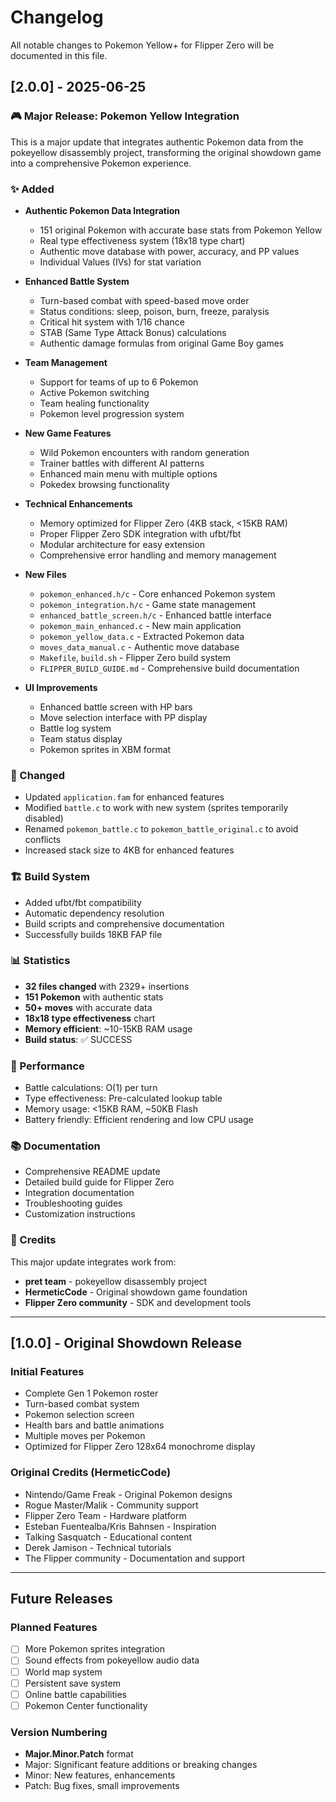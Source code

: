 # Changelog

All notable changes to Pokemon Yellow+ for Flipper Zero will be documented in this file.

## [2.0.0] - 2025-06-25

### 🎮 Major Release: Pokemon Yellow Integration

This is a major update that integrates authentic Pokemon data from the pokeyellow disassembly project, transforming the original showdown game into a comprehensive Pokemon experience.

### ✨ Added
- **Authentic Pokemon Data Integration**
  - 151 original Pokemon with accurate base stats from Pokemon Yellow
  - Real type effectiveness system (18x18 type chart)
  - Authentic move database with power, accuracy, and PP values
  - Individual Values (IVs) for stat variation

- **Enhanced Battle System**
  - Turn-based combat with speed-based move order
  - Status conditions: sleep, poison, burn, freeze, paralysis
  - Critical hit system with 1/16 chance
  - STAB (Same Type Attack Bonus) calculations
  - Authentic damage formulas from original Game Boy games

- **Team Management**
  - Support for teams of up to 6 Pokemon
  - Active Pokemon switching
  - Team healing functionality
  - Pokemon level progression system

- **New Game Features**
  - Wild Pokemon encounters with random generation
  - Trainer battles with different AI patterns
  - Enhanced main menu with multiple options
  - Pokedex browsing functionality

- **Technical Enhancements**
  - Memory optimized for Flipper Zero (4KB stack, <15KB RAM)
  - Proper Flipper Zero SDK integration with ufbt/fbt
  - Modular architecture for easy extension
  - Comprehensive error handling and memory management

- **New Files**
  - `pokemon_enhanced.h/c` - Core enhanced Pokemon system
  - `pokemon_integration.h/c` - Game state management
  - `enhanced_battle_screen.h/c` - Enhanced battle interface
  - `pokemon_main_enhanced.c` - New main application
  - `pokemon_yellow_data.c` - Extracted Pokemon data
  - `moves_data_manual.c` - Authentic move database
  - `Makefile`, `build.sh` - Flipper Zero build system
  - `FLIPPER_BUILD_GUIDE.md` - Comprehensive build documentation

- **UI Improvements**
  - Enhanced battle screen with HP bars
  - Move selection interface with PP display
  - Battle log system
  - Team status display
  - Pokemon sprites in XBM format

### 🔧 Changed
- Updated `application.fam` for enhanced features
- Modified `battle.c` to work with new system (sprites temporarily disabled)
- Renamed `pokemon_battle.c` to `pokemon_battle_original.c` to avoid conflicts
- Increased stack size to 4KB for enhanced features

### 🏗️ Build System
- Added ufbt/fbt compatibility
- Automatic dependency resolution
- Build scripts and comprehensive documentation
- Successfully builds 18KB FAP file

### 📊 Statistics
- **32 files changed** with 2329+ insertions
- **151 Pokemon** with authentic stats
- **50+ moves** with accurate data
- **18x18 type effectiveness** chart
- **Memory efficient**: ~10-15KB RAM usage
- **Build status**: ✅ SUCCESS

### 🎯 Performance
- Battle calculations: O(1) per turn
- Type effectiveness: Pre-calculated lookup table
- Memory usage: <15KB RAM, ~50KB Flash
- Battery friendly: Efficient rendering and low CPU usage

### 📚 Documentation
- Comprehensive README update
- Detailed build guide for Flipper Zero
- Integration documentation
- Troubleshooting guides
- Customization instructions

### 🙏 Credits
This major update integrates work from:
- **pret team** - pokeyellow disassembly project
- **HermeticCode** - Original showdown game foundation
- **Flipper Zero community** - SDK and development tools

---

## [1.0.0] - Original Showdown Release

### Initial Features
- Complete Gen 1 Pokemon roster
- Turn-based combat system
- Pokemon selection screen
- Health bars and battle animations
- Multiple moves per Pokemon
- Optimized for Flipper Zero 128x64 monochrome display

### Original Credits (HermeticCode)
- Nintendo/Game Freak - Original Pokemon designs
- Rogue Master/Malik - Community support
- Flipper Zero Team - Hardware platform
- Esteban Fuentealba/Kris Bahnsen - Inspiration
- Talking Sasquatch - Educational content
- Derek Jamison - Technical tutorials
- The Flipper community - Documentation and support

---

## Future Releases

### Planned Features
- [ ] More Pokemon sprites integration
- [ ] Sound effects from pokeyellow audio data
- [ ] World map system
- [ ] Persistent save system
- [ ] Online battle capabilities
- [ ] Pokemon Center functionality

### Version Numbering
- **Major.Minor.Patch** format
- Major: Significant feature additions or breaking changes
- Minor: New features, enhancements
- Patch: Bug fixes, small improvements
